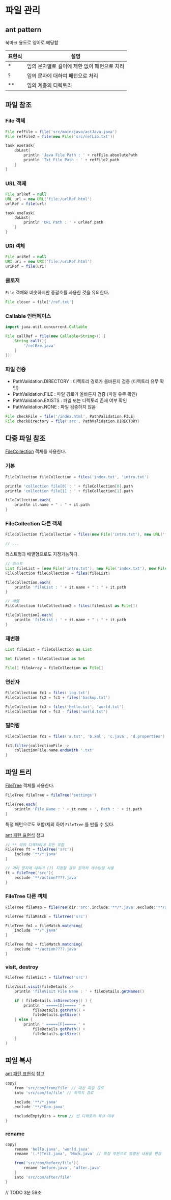 # 파일 관리

## ant pattern

북마크 용도로 영어로 헤딩함

| 표현식 | 설명 |
| --- | --- |
| * | 임의 문자열로 길이에 제한 없이 패턴으로 처리 |
| ? | 임의 문자에 대하여 패턴으로 처리 |
| ** | 임의 계층의 디렉토리 |

## 파일 참조

### File 객체

```gradle
File refFile = file('src/main/java/actJava.java')
File refFile2 = file(new File('src/refLib.txt'))

task exeTask{
    doLast{
        println 'Java File Path : ' + refFile.absolutePath
        println 'Txt File Path : ' + refFile2.path
    }
}
```

### URL 객체

```gradle
File urlRef = null
URL url = new URL('file:/urlRef.html')
urlRef = file(url)

task exeTask{
    doLast{
        println 'URL Path : ' + urlRef.path
    }
}
```

### URI 객체

```gradle
File uriRef = null
URI uri = new URI('file:/uriRef.html')
uriRef = file(uri)
```

### 클로저

`File` 객체와 비슷하지만 중괄호를 사용한 것을 유의한다.

```gradle
File closer = file{'/ref.txt'}
```

### Callable 인터페이스

```gradle
import java.util.concurrent.Callable

File callRef = file(new Callable<String>() {
    String call(){
        '/refExe.java'
    }
})
```

### 파일 검증

- PathValidation.DIRECTORY : 디렉토리 경로가 올바른지 검증 (디렉토리 유무 확인)
- PathValidation.FILE :  파일 경로가 올바른지 검증 (파일 유무 확인)
- PathValidation.EXISTS : 파일 또는 디렉토리 존재 여부 확인
- PathValidation.NONE : 파일 검증하지 않음

```gradle
File checkFile = file('/index.html', PathValidation.FILE)
File checkDirectory = file('src', PathValidation.DIRECTORY)
```

## 다중 파일 참조

[FileCollection](https://docs.gradle.org/current/javadoc/org/gradle/api/file/FileCollection.html) 객체를 사용한다.

### 기본

```gradle
FileCollection fileCollection = files('index.txt', 'intro.txt')

println 'collection file[0] : ' + fileCollection[0].path
println 'collection file[1] : ' + fileCollection[1].path

fileCollection.each{
    println it.name + " : " + it.path
}
```

### FileCollection 다른 객체

```gradle
FileCollection fileCollection = files(new File('intro.txt'), new URL('file:/index.html'), new URI('file:/web.xml'))

// ...
```

리스트형과 배열형으로도 지정가능하다.

```gradle
// 리스트
List fileList = [new File('intro.txt'), new File('index.txt'), new File('log.txt')]
FilCollection fileCollection = files(fileList)

fileCollection.each{
    println 'fileList : ' + it.name + " : " + it.path
}

// 배열
FilCollection fileCollection2 = files(filesList as File[])

fileCollection2.each{
    println 'fileList : ' + it.name + " : " + it.path
}
```

### 재변환

```gradle
List fileList = fileCollection as List

Set fileSet = fileCollection as Set

File[] fileArray = fileCollection as File[]
```

### 연산자

```gradle
FileCollection fc1 = files('log.txt')
FileCollection fc2 = fc1 + files('backup.txt')

FileCollection fc3 = files('hello.txt', 'world.txt')
FileCollection fc4 = fc3 - files('world.txt')
```

### 필터링

```gradle
FileCollection fc1 = files('a.txt', 'b.xml', 'c.java', 'd.properties')

fc1.filter{collectionFile ->
    collectionFile.name.endsWith '.txt'
}
```

## 파일 트리

[FileTree](https://docs.gradle.org/current/javadoc/org/gradle/api/file/FileTree.html) 객체를 사용한다.

```gradle
FileTree fileTree = fileTree('settings')

fileTree.each{
    println 'File Name : ' + it.name + ', Path : ' + it.path
}
```

특정 패턴으로도 포함/제외 하여 `FileTree` 를 만들 수 있다.

[ant 패턴 표현식](##ant-pattern) 참고

```gradle
// ** 하위 디렉터리에 모든 포함
FileTree ft = fileTree('src'){
    include '**/*.java'
}

// 여러 문자에 대하여 (?) 지정할 경우 문자의 개수만큼 사용
ft = fileTree('src'){
    exclude '**/action????.java'
}
```

### FileTree 다른 객체

```gradle
FileTree fileMap = fileTree(dir:'src',include:'**/*.java',exclude:'**/action????.java')

FileTree filaMatch = fileTree('src')

FileTree fm1 = fileMatch.matching{
    include '**/*.java'
}

FileTree fm2 = fileMatch.matching{
    exclude '**/action????.java'
}
```

### visit, destroy

```gradle
FileTree fileVisit = fileTree('src')

fileVisit.visit(fileDetails ->
    println 'fileVisit File Name : ' + fileDetails.getNames()

    if ( fileDetails.isDirectory() ) {
        println ' =====[D]===== ' +
            fileDetails.getPath() +
            fileDetails.getSize()
    } else {
        println ' =====[F]===== ' +
            fileDetails.getPath() +
            fileDetails.getSize()
    }
)
```

## 파일 복사

[ant 패턴 표현식](##ant-pattern) 참고

```gradle
copy{
    from 'src/com/from/file' // 대상 파일 경로
    into 'src/com/to/file' // 목적지 경로

    include '**/*.java'
    exclude '**/*Dao.java'

    includeEmptyDirs = true // 빈 디렉토리 복사 여부
}
```

### rename

```gradle
copy{
    rename 'hello.java', 'world.java'
    rename '(.*)Test.java', 'Mock.java' // 특정 부분으로 명명된 내용을 변경

    from('src/com/before/file'){
        rename 'before.java', 'after.java'
    }
    into 'src/com/after/file'
}
```

// TODO 3분 59초
